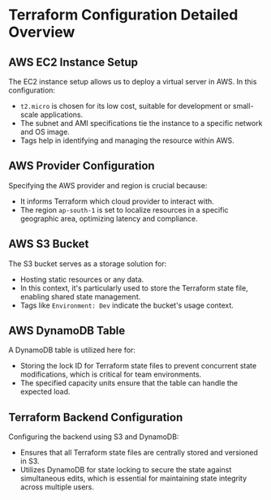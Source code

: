 
# Terraform Configuration Detailed Overview

## AWS EC2 Instance Setup
The EC2 instance setup allows us to deploy a virtual server in AWS. In this configuration:
- `t2.micro` is chosen for its low cost, suitable for development or small-scale applications.
- The subnet and AMI specifications tie the instance to a specific network and OS image.
- Tags help in identifying and managing the resource within AWS.

## AWS Provider Configuration
Specifying the AWS provider and region is crucial because:
- It informs Terraform which cloud provider to interact with.
- The region `ap-south-1` is set to localize resources in a specific geographic area, optimizing latency and compliance.

## AWS S3 Bucket
The S3 bucket serves as a storage solution for:
- Hosting static resources or any data.
- In this context, it's particularly used to store the Terraform state file, enabling shared state management.
- Tags like `Environment: Dev` indicate the bucket's usage context.

## AWS DynamoDB Table
A DynamoDB table is utilized here for:
- Storing the lock ID for Terraform state files to prevent concurrent state modifications, which is critical for team environments.
- The specified capacity units ensure that the table can handle the expected load.

## Terraform Backend Configuration
Configuring the backend using S3 and DynamoDB:
- Ensures that all Terraform state files are centrally stored and versioned in S3.
- Utilizes DynamoDB for state locking to secure the state against simultaneous edits, which is essential for maintaining state integrity across multiple users.

